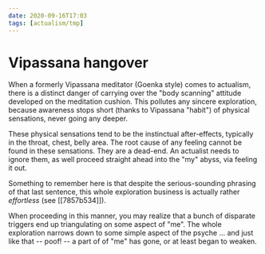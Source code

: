 ```yaml
---
date: 2020-09-16T17:03
tags: [actualism/tmp]
---
```


# Vipassana hangover

When a formerly Vipassana meditator (Goenka style) comes to actualism, there is a distinct danger of carrying over the "body scanning" attitude developed on the meditation cushion. This pollutes any sincere exploration, because awareness stops short (thanks to Vipassana "habit") of physical sensations, never going any deeper.

These physical sensations tend to be the instinctual after-effects, typically in the throat, chest, belly area. The root cause of any feeling cannot be found in these sensations. They are a dead-end. An actualist needs to ignore them, as well proceed straight ahead into the "my" abyss, via feeling it out.

Something to remember here is that despite the serious-sounding phrasing of that last sentence, this whole exploration business is actually rather *effortless* (see [[7857b534]]). 

When proceeding in this manner, you may realize that a bunch of disparate triggers end up triangulating on some aspect of "me". The whole exploration narrows down to some simple aspect of the psyche ... and just like that -- poof! -- a part of of "me" has gone, or at least began to weaken.